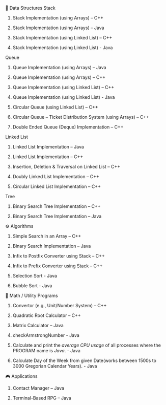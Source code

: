 🧱 Data Structures
Stack

1. Stack Implementation (using Arrays) – C++

2. Stack Implementation (using Arrays) – Java

3. Stack Implementation (using Linked List) – C++

4. Stack Implementation (using Linked List) - Java

Queue

1. Queue Implementation (using Arrays) – Java

2. Queue Implementation (using Arrays) – C++

3. Queue Implementation (using Linked List) – C++

4. Queue Implementation (using Linked List) - Java

5. Circular Queue (using Linked List) – C++

6. Circular Queue – Ticket Distribution System (using Arrays) – C++

7. Double Ended Queue (Deque) Implementation – C++

Linked List

1. Linked List Implementation – Java

2. Linked List Implementation – C++

3. Insertion, Deletion & Traversal on Linked List – C++

4. Doubly Linked List Implementation – C++

5. Circular Linked List Implementation – C++

Tree

1. Binary Search Tree Implementation – C++

2. Binary Search Tree Implementation – Java

⚙️ Algorithms

1. Simple Search in an Array – C++

2. Binary Search Implementation – Java

3. Infix to Postfix Converter using Stack – C++

4. Infix to Prefix Converter using Stack – C++

5. Selection Sort - Java

6. Bubble Sort - Java

🧮 Math / Utility Programs

1. Convertor (e.g., Unit/Number System) – C++

2. Quadratic Root Calculator – C++

3. Matrix Calculator – Java

4. checkArmstrongNumber - Java

5. Calculate and print the *average CPU usage* of all processes where the PROGRAM name is *Java*. - Java

6. Calculate Day of the Week from given Date(works between 1500s to 3000 Gregorian Calendar Years). - Java

🎮 Applications

1. Contact Manager – Java

2. Terminal-Based RPG – Java
